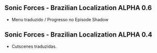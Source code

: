 ## Sonic Forces - Brazilian Localization ALPHA 0.6
- Menu traduzido / Progresso no Episode Shadow

## Sonic Forces - Brazilian Localization ALPHA 0.4
- Cutscenes traduzidas.